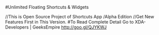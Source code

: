 #Unlimited Floating Shortcuts &amp; Widgets 

//This is Open Source Project of Shortcuts App /Alpha Edition
//Get New Features First in This Version.
#To Read Complete Detail Go to XDA-Developers | GeeksEmpire http://goo.gl/QJYKWJ


